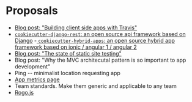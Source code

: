 # Proposals

- [Blog post: "Building client side apps with Travis"](building-client-side-apps-with-travis.md)
- [`cookiecutter-django-rest`: an open source api framework based on Django](cookiecutter-django-rest.md)
-[ `cookiecutter-hybrid-apps`: an open source hybrid app framework based on ionic / angular 1 / angular 2](cookiecutter-hybrid-apps.md)
- [Blog post: "The state of static site testing"](the-state-of-static-site-testing.md)
- Blog post: "Why the MVC architecutal pattern is so important to app development"
- Ping -- minimalist location requesting app
- [App metrics page](app-metrics-page.md)
- Team standards. Make them generic and applicable to any team
- [Rogo.js](rogojs.md)
